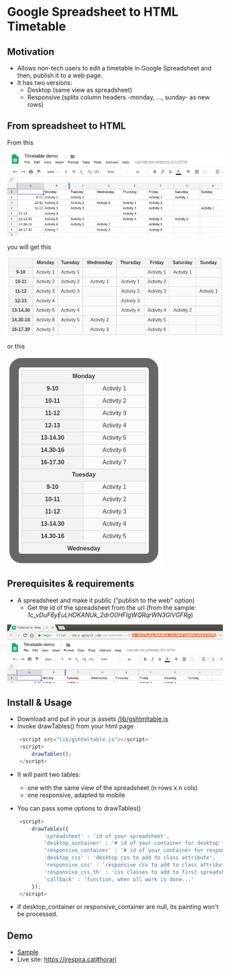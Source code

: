 # Google Spreadsheet to HTML Timetable 

## Motivation

* Allows non-tech users to edit a timetable in Google Spreadsheet and then, publish it to a web page.
* It has two versions:
	* Desktop (same view as spreadsheet)
	* Responsive (splits column headers -monday, ..., sunday- as new rows)

## From spreadsheet to HTML

From this

![spreadsheet id](samples/images/spreadsheet-table.png)

you will get this

![table view](samples/images/table-view.png)

or this

![responsive view](samples/images/responsive-view.png)


## Prerequisites & requirements

* A spreadsheet and make it public ("publish to the web" option)
	* Get the id of the spreadsheet from the url (from the sample: _1c_vDuF6yEuLHDKANUk_2drO0HFIgWQRqrWN3GIVGFRg_)

![spreadsheet id](samples/images/spreadsheet-url-id.png)


## Install & Usage

* Download and put in your js assets [/lib/gshtmltable.js](/lib/gshtmltable.js)
* Invoke drawTables() from your html page

```javascript
	<script src="lib/gshtmltable.js"></script>
	<script>
		drawTables();
	</script>
```

* It will paint two tables:
	* one with the same view of the spreadsheet (n rows x n cols)
	* one responsive, adapted to mobile

* You can pass some options to drawTables()

```javascript
	<script>
		drawTables({
			'spreadsheet' : 'id of your spreadsheet',
			'desktop_container' : '# id of your container for desktop table, with "#" or ".", default "body"',
			'responsive_container' : '# id of your container for responsive table, with "#" or ".", default "body"',
			'desktop_css' : 'desktop css to add to class attribute',
			'responsive_css' : 'responsive css to add to class attribute',
			'responsive_css_th' : 'css classes to add to first spreadsheet row columns',
			'callback' : 'function, when all work is done...'
		});
	</script>
```

* if desktop_container or responsive_container are null, its painting won't be processed.

## Demo
	
* [Sample](https://rawgit.com/davidayalas/gspreadsheet-html-timetable/master/samples/index.html)
* Live site: https://irespira.cat#horari
	
